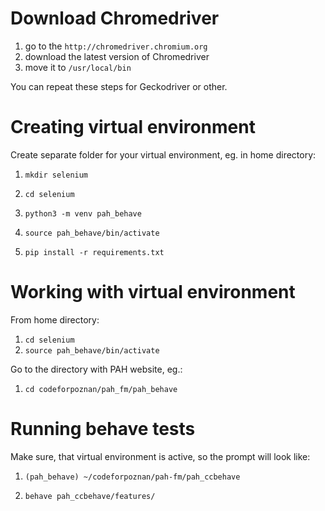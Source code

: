 # Download Chromedriver

1. go to the `http://chromedriver.chromium.org`
1. download the latest version of Chromedriver
1. move it to `/usr/local/bin`

You can repeat these steps for Geckodriver or other.

# Creating virtual environment

Create separate folder for your virtual environment, eg. in home directory:

1. ```mkdir selenium```
1. ```cd selenium```

1. ```python3 -m venv pah_behave```

1. ```source pah_behave/bin/activate```

1. ```pip install -r requirements.txt```

# Working with virtual environment

From home directory:

1. ```cd selenium```
1. ```source pah_behave/bin/activate```

Go to the directory with PAH website, eg.:

1. ```cd codeforpoznan/pah_fm/pah_behave```

# Running behave tests

Make sure, that virtual environment is active, so the prompt will look like:

1. ```(pah_behave) ~/codeforpoznan/pah-fm/pah_ccbehave```

1. ```behave pah_ccbehave/features/```

